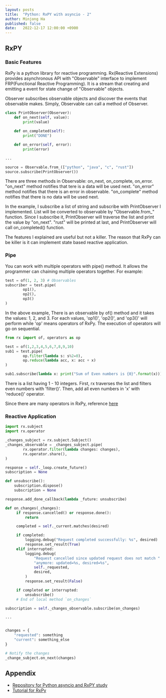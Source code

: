 ```yaml
---
layout: posts
title:  "Python: RxPY with asyncio - 2"
author: Minjong Ha
published: false
date:   2022-12-17 12:00:00 +0900
---
```


<!--- Lets study about python asyncio and rx with event_loop() --->

## RxPY

### Basic Features

RxPy is a python library for reactive programming.
Rx(Reactive Extensions) provides asynchronous API with "Observable" interface to implement FRP(Functional Reactive Programming).
It is a stream that creating and emitting a event for state change of "Observable" objects.

Observer subscribes observable objects and discover the events that observable makes.
Simply, Observable can call a method of Observer.

```python
class PrintObserver(Observer):
    def on_next(self, value):
        print(value)
    
    def on_completed(self):
        print("DONE")

    def on_error(self, error):
        print(error)

...

source = Observable.from_(["python", "java", "c", "rust"])
source.subscribe(PrintObserver())
```

There are three methods in Observable: on\_next, on\_complete, on\_error.
"on\_next" method notifies that tere is a data will be used next.
"on\_error" method notifies that there is an error in observable.
"on\_complete" method notifies that there is no data will be used next.

In the example, I subscribe a list of string and subscribe with PrintObserver I implemented.
List will be converted to observable by "Observable.from_" function.
Since I subscribe it, PrintObserver will traverse the list and print the value by "on\_next".
"rust" will be printed at last, and PrintObserver will call on\_completed() function.


The features I explained are useful but not a killer.
The reason that RxPy can be killer is it can implement state based reactive application.


### Pipe

You can work with multiple operators with pipe() method.
It allows the programmer can chaining multiple operators together.
For example:

```python
test = of(1, 2, 3) # Observables
subscriber = test.pipe(
        op1(),
        op2(),
        op3()
)
```

In the above example, There is an observable by of() method and it takes the values: 1, 2, and 3.
For each values, 'op1()', 'op2()', and 'op3()' will perform while 'op' means operators of RxPy.
The execution of operators will go on sequential.

```python
from rx import of, operators as op

test = of(1,2,3,4,5,6,7,8,9,10)
sub1 = test.pipe(
        op.filter(lambda s: s%2=0),
        op.reduce(lambda acc, x: acc + x)
)

sub1.subscribe(lambda x: print("Sum of Even numbers is {0}".format(x)))
```

There is a list having 1 - 10 integers.
First, rx traverses the list and filters even numbers with 'filter()'.
Then, add all even numbers in 'x' with 'reduce()' operator.

Since there are many operators in RxPy, reference [here](https://www.tutorialspoint.com/rxpy/rxpy_operators.htm)


### Reactive Application
```python
import rx.subject
import rx.operator

_changes_subject = rx.subject.Subject()
_changes_observable = _changes_subject.pipe(
        rx.operator.filter(lambda changes: changes),
        rx.operator.share(),
)

response = self._loop.create_future()
subscription = None

def unsubscribe():
    subscription.dispose()
    subscription = None

response.add_done_callback(lambda _future: unsubscribe)

def on_changes(_changes):
     if response.cancelled() or response.done():
         return

     completed = self._current.matches(desired)

     if completed:
         logging.debug("Request completed successfully: %s", desired)
         response.set_result(True)
     elif interrupted:
         logging.debug(
             "Request cancelled since updated request does not match "
             "anymore: updated=%s, desired=%s",
             self._requested,
             desired,
         )
         response.set_result(False)

     if completed or interrupted:
         unsubscribe()
     # End of local method `on_changes`

subscription = self._changes_observable.subscribe(on_changes)

...


changes = {
    "requested": something
    "current": something_else
}

# Notify the changes
_change_subject.on_next(changes)

```



## Appendix

- [Repository for Python asyncio and RxPY study](https://github.com/minjong-ha/python-asyncio-study)
- [Tutorial for RxPy](https://www.tutorialspoint.com/rxpy/rxpy_operators.htm)
